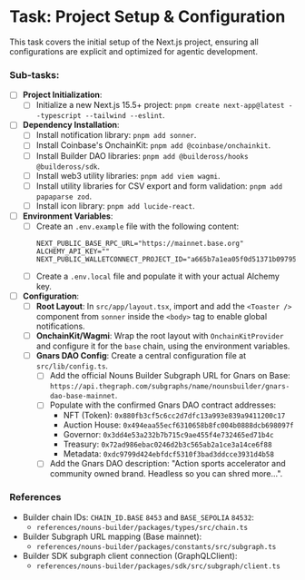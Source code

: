 # Task: Project Setup & Configuration

This task covers the initial setup of the Next.js project, ensuring all configurations are explicit and optimized for agentic development.

### Sub-tasks:

- [ ] **Project Initialization**:
  - [ ] Initialize a new Next.js 15.5+ project: `pnpm create next-app@latest --typescript --tailwind --eslint`.
- [ ] **Dependency Installation**:
  - [ ] Install notification library: `pnpm add sonner`.
  - [ ] Install Coinbase's OnchainKit: `pnpm add @coinbase/onchainkit`.
  - [ ] Install Builder DAO libraries: `pnpm add @buildeross/hooks @buildeross/sdk`.
  - [ ] Install web3 utility libraries: `pnpm add viem wagmi`.
  - [ ] Install utility libraries for CSV export and form validation: `pnpm add papaparse zod`.
  - [ ] Install icon library: `pnpm add lucide-react`.
- [ ] **Environment Variables**:
  - [ ] Create an `.env.example` file with the following content:
    ```
    NEXT_PUBLIC_BASE_RPC_URL="https://mainnet.base.org"
    ALCHEMY_API_KEY=""
    NEXT_PUBLIC_WALLETCONNECT_PROJECT_ID="a665b7a1ea05f0d51371b097958fb3a9"
    ```
  - [ ] Create a `.env.local` file and populate it with your actual Alchemy key.
- [ ] **Configuration**:
  - [ ] **Root Layout**: In `src/app/layout.tsx`, import and add the `<Toaster />` component from `sonner` inside the `<body>` tag to enable global notifications.
  - [ ] **OnchainKit/Wagmi**: Wrap the root layout with `OnchainKitProvider` and configure it for the `base` chain, using the environment variables.
  - [ ] **Gnars DAO Config**: Create a central configuration file at `src/lib/config.ts`.
    - [ ] Add the official Nouns Builder Subgraph URL for Gnars on Base: `https://api.thegraph.com/subgraphs/name/nounsbuilder/gnars-dao-base-mainnet`.
    - [ ] Populate with the confirmed Gnars DAO contract addresses:
      - NFT (Token): `0x880fb3cf5c6cc2d7dfc13a993e839a9411200c17`
      - Auction House: `0x494eaa55ecf6310658b8fc004b0888dcb698097f`
      - Governor: `0x3dd4e53a232b7b715c9ae455f4e732465ed71b4c`
      - Treasury: `0x72ad986ebac0246d2b3c565ab2a1ce3a14ce6f88`
      - Metadata: `0xdc9799d424ebfdcf5310f3bad3ddcce3931d4b58`
    - [ ] Add the Gnars DAO description: "Action sports accelerator and community owned brand. Headless so you can shred more…".

### References

- Builder chain IDs: `CHAIN_ID.BASE` `8453` and `BASE_SEPOLIA` `84532`:
  - `references/nouns-builder/packages/types/src/chain.ts`
- Builder Subgraph URL mapping (Base mainnet):
  - `references/nouns-builder/packages/constants/src/subgraph.ts`
- Builder SDK subgraph client connection (GraphQLClient):
  - `references/nouns-builder/packages/sdk/src/subgraph/client.ts`
